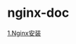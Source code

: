 # nginx-doc
[1.Nginx安装](https://github.com/BooksCup/nginx-doc/blob/master/doc/%E5%AE%89%E8%A3%85.md)  
